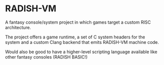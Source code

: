 # RADISH-VM

A fantasy console/system project in which games target a custom RISC architecture.

The project offers a game runtime, a set of C system headers for the system and a custom Clang backend that emits RADISH-VM machine code.

Would also be good to have a higher-level scripting language available like other fantasy consoles (RADISH BASIC!)
